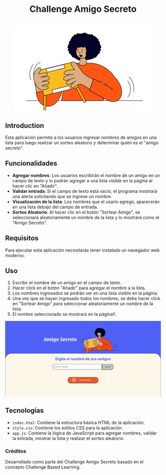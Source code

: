 <!-- # challenge-amigo-secreto -->

<div align="center">
  <h1 align="center">
    Challenge Amigo Secreto
    <br />
    <br />
    <img src="assets/amigo-secreto.png" alt="Imagen representativa de amigo secreto">
    </a>
  </h1>
</div>

## Introduction

Esta aplicación permite a los usuarios ingresar nombres de amigos en una lista para luego realizar un sorteo aleatorio y determinar quién es el "amigo secreto".

## Funcionalidades

- **Agregar nombres**: Los usuarios escribirán el nombre de un amigo en un campo de texto y lo podrán agregar a una lista visible en la página al hacer clic en "Añadir".
- **Validar entrada**: Si el campo de texto está vacío, el programa mostrará una alerta solicitando que se ingrese un nombre.
- **Visualización de la lista**: Los nombres que el usario agregó, aparecerán en una lista debajo del campo de entrada.
- **Sorteo Aleatorio**: Al hacer clic en el botón "Sortear Amigo", se seleccionará aleatoriamente un nombre de la lista y lo mostrará como el "Amigo Secreto".

## Requisitos

Para ejecutar esta aplicación necesitarás tener instalado un navegador web moderno.

## Uso

1. Escribir el nombre de un amigo en el campo de texto.
2. Hacer click en el botón "Añadir" para agregar el nombre a la lista.
3. Los nombres ingresados se podrán ver en una lista visible en la página.
4. Una vez que se hayan ingresado todos los nombres, se debe hacer click en "Sortear Amigo" para seleccionar aleatoriamente un nombre de la lista.
5. El nombre seleccionado se mostrará en la página!!.

![Uso de la aplicacion](assets/ChallengeAmigoSecreto-ONE.gif/)

## Tecnologías

- `index.html`: Contiene la estructura básica HTML de la aplicación.
- `style.css`: Contiene los estilos CSS para la aplicación.
- `app.js`: Contiene la lógica de JavaScript para agregar nombres, validar la entrada, mostrar la lista y realizar el sorteo aleatorio.

### Créditos

Desarrollado como parte del Challenge Amigo Secreto basado en el concepto Challenge Based Learning.
